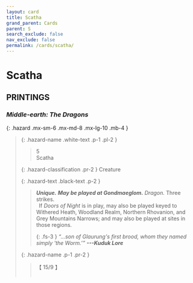 ```yaml
---
layout: card
title: Scatha
grand_parent: Cards
parent: S
search_exclude: false
nav_exclude: false
permalink: /cards/scatha/
---
```


# Scatha


## PRINTINGS


### _Middle-earth: The Dragons_

{: .hazard .mx-sm-6 .mx-md-8 .mx-lg-10 .mb-4 }
> {: .hazard-name .white-text .p-1 .pl-2 }
> > <div class="hazard-mp">5</div>
> > <div class="card-name">Scatha</div>
>
> {: .hazard-classification .pr-2 }
> Creature
>
> {: .hazard-text .black-text .p-2 }
> > _**Unique.**_ ***May be played at Gondmaeglom.*** _Dragon._ Three strikes. <br>&ensp;If _Doors of Night_ is in play, may also be played keyed to Withered Heath, Woodland Realm, Northern Rhovanion, and Grey Mountains Narrows; and may also be played at sites in those regions. 
> > 
> > {: .fs-3 } 
> > _“...son of Glaurung's first brood, whom they named simply 'the Worm.’”_ ***---&#65279;Kuduk&nbsp;Lore*** 
>
> {: .hazard-name .p-1 .pr-2 }
> > <div class="card-shield">【 15/9 】</div>
> > <div class="card-corruption">&nbsp;</div>
